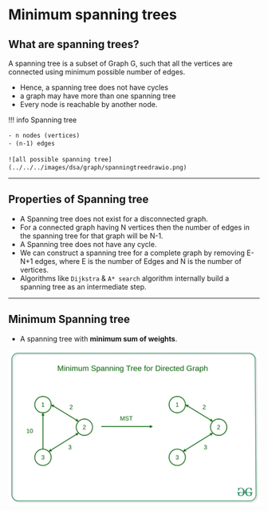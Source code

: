 # Minimum spanning trees

## What are spanning trees?

A spanning tree is a subset of Graph G, such that all the vertices are connected using minimum possible number of edges.

- Hence, a spanning tree does not have cycles
- a graph may have more than one spanning tree
- Every node is reachable by another node.

!!! info
    Spanning tree

    - n nodes (vertices)
    - (n-1) edges
    
    ![all possible spanning tree](../../../images/dsa/graph/spanningtreedrawio.png)

---

## Properties of Spanning tree

- A Spanning tree does not exist for a disconnected graph.
- For a connected graph having N vertices then the number of edges in the spanning tree for that graph will be N-1.
- A Spanning tree does not have any cycle.
- We can construct a spanning tree for a complete graph by removing E-N+1 edges, where E is the number of Edges and N is the number of vertices.
- Algorithms like `Dijkstra` & `A* search` algorithm internally build a spanning tree as an intermediate step.

---

## Minimum Spanning tree

- A spanning tree with **minimum sum of weights**.

![mst](../../../images/dsa/graph/mst.jpg)
